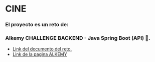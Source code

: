 # CINE
### El proyecto es un reto de:
### Alkemy CHALLENGE BACKEND - Java Spring Boot (API) 🚀.
* [Link del documento del reto.](https://drive.google.com/file/d/1ICHCzERR_tC9yB9crJyxVoqtNXsduOky/view?usp=sharing)
* [Link de la pagina ALKEMY](https://campus.alkemy.org/login)


